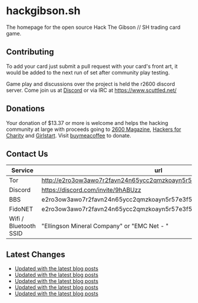 # hackgibson.sh
The homepage for the open source Hack The Gibson // SH trading card game.


## Contributing

To add your card just submit a pull request with your card's front art, it would be added to the next run of set after community play testing.

Game play and discussions over the project is held the r2600 discord server. Come join us at [Discord](https://discord.com/invite/9hABUzz) or via IRC at https://www.scuttled.net/


## Donations

Your donation of $13.37 or more is welcome and helps the hacking community at large with proceeds going to [2600 Magazine](https://2600.com/), [Hackers for Charity](https://hackersforcharity.org) and [Girlstart](https://girlstart.org).  Visit [buymeacoffee](https://www.buymeacoffee.com/hackgibson.sh) to donate.


## Contact Us

Service | url
-|-
Tor | http://e2ro3ow3awo7r2favn24n65ycc2qmzkoayn5r57e3f56nvjwdcgg32ad.onion
Discord | https://discord.com/invite/9hABUzz
BBS | e2ro3ow3awo7r2favn24n65ycc2qmzkoayn5r57e3f56nvjwdcgg32ad.onion:23
FidoNET | e2ro3ow3awo7r2favn24n65ycc2qmzkoayn5r57e3f56nvjwdcgg32ad.onion:24554
Wifi / Bluetooth SSID | "Ellingson Mineral Company" or "EMC Net - <fidonet address>"

## Latest Changes
<!-- BLOG-POST-LIST:START -->
- [Updated with the latest blog posts](https://github.com/DFW2600/hackgibson.sh/commit/0c8451209d0c1bdbfb101ff1b9436b494c8a4dd4)
- [Updated with the latest blog posts](https://github.com/DFW2600/hackgibson.sh/commit/62528a1639ffc0ff5c264e0570db38998a790eed)
- [Updated with the latest blog posts](https://github.com/DFW2600/hackgibson.sh/commit/525dfd703521db2526f29af42d78ab0f0ab71e87)
- [Updated with the latest blog posts](https://github.com/DFW2600/hackgibson.sh/commit/4ec833b9a6c16aa67575959eeab050eb9f5c089a)
- [Updated with the latest blog posts](https://github.com/DFW2600/hackgibson.sh/commit/f01f177d9d79dab8bd0e86fae8a545c69db3b979)
<!-- BLOG-POST-LIST:END -->
